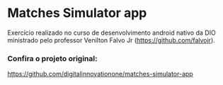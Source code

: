 # Matches Simulator app
Exercício realizado no curso de desenvolvimento android nativo da DIO ministrado pelo professor Venilton Falvo Jr (https://github.com/falvojr).

### Confira o projeto original:
https://github.com/digitalinnovationone/matches-simulator-app
